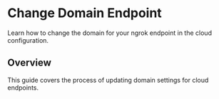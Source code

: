# Change Domain Endpoint

Learn how to change the domain for your ngrok endpoint in the cloud configuration.

## Overview

This guide covers the process of updating domain settings for cloud endpoints.
